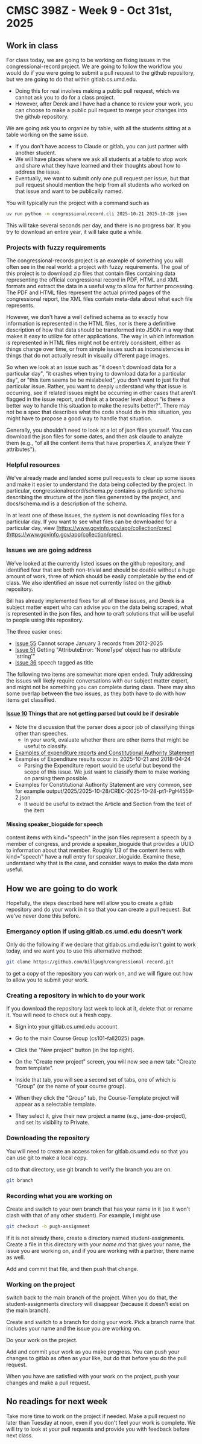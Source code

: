 # CMSC 398Z - Week 9 - Oct 31st, 2025

## Work in class

For class today, we are going to be working on fixing issues in the congressional-record project. We are going to follow the workflow you would do if you were going to submit a pull request to the github repository, but we are going to do that within gitlab.cs.umd.edu.

* Doing this for real involves making a public pull request, which we cannot ask you to do for a class project.
* However, after Derek and I have had a chance to review your work, you can choose to make a public pull request to merge your changes into the github repository.

We are going ask you to organize by table, with all the students sitting at a table working on the same issue.

* If you don't have access to Claude or gitlab, you can just partner with another student.
* We will have places where we ask all students at a table to stop work and share what they have learned and their thoughts about how to address the issue.
* Eventually, we want to submit only one pull request per issue, but that pull request should mention the help from all students who worked on that issue and want to be publically named.

You will typically run the project with a command such as 

```bash 
uv run python -m congressionalrecord.cli 2025-10-21 2025-10-28 json
```

This will take several seconds per day, and there is no progress bar. It you try to download an entire year, it will take quite a while. 

### Projects with fuzzy requirements

The congressional-records project is an example of something you will often see in the real world: a project with fuzzy requirements. The goal of this project is to download zip files that contain files containing data representing the official congressional record in PDF, HTML and XML formats and extract the data in a useful way to allow for further processing. The PDF and HTML files represent the actual printed pages of the congressional report, the XML files contain meta-data about what each file represents.

However, we don't have a well defined schema as to exactly how information is represented in the HTML files, nor is there a definitive description of how that data should be transformed into JSON in a way that makes it easy to utilize for other applications. The way in which information is represented in HTML files might not be entirely consistent, either as things change over time, or from simple issues such as inconsistencies in things that do not actually result in visually different page images.

So when we look at an issue such as "it doesn't download data for a particular day", "it crashes when trying to download data for a particular day", or "this item seems be be mislabeled", you don't want to just fix that particular issue. Rather, you want to deeply understand why that issue is occurring, see if related issues might be occurring in other cases that aren't flagged in the issue report, and think at a broader level about "is there a better way to handle this situation to make the results better?". There may not be a spec that describes what the code should do in this situation, you might have to propose a good way to handle that situation.

Generally, you shouldn't need to look at a lot of json files yourself. You can download the json files for some dates, and then ask claude to analyze them (e.g., "of all the content items that have properties _X_, analyze their _Y_ attributes").

### Helpful resources

We've already made and landed some pull requests to clear up some issues and make it easier to understand the data being collected by the project. In particular, congressionalrecord/schema.py contains a pydantic schema describing the structure of the json files generated by the project, and docs/schema.md is a description of the schema.

In at least one of these issues, the system is not downloading files for a particular day. If you want to see what files can be downloaded for a particular day, view [https://www.govinfo.gov/app/collection/crec](https://www.govinfo.gov/app/collection/crec).

### Issues we are going address

We've looked at the currently listed issues on the github repository, and identified four that are both non-trivial and should be doable without a huge amount of work, three of which should be easily completable by the end of class. We also identified an issue not currently listed on the github repository.

Bill has already implemented fixes for all of these issues, and Derek is a subject matter expert who can advise you on the data being scraped, what is represented in the json files, and how to craft solutions that will be useful to people using this repository.

The three easier ones:

* [Issue 55](https://github.com/unitedstates/congressional-record/issues/55) Cannot scrape January 3 records from 2012-2025
* [Issue 51](https://github.com/unitedstates/congressional-record/issues/51) Getting "AttributeError: 'NoneType' object has no attribute 'string'"
* [Issue 36](https://github.com/unitedstates/congressional-record/issues/36) speech tagged as title

The following two items are somewhat more open ended. Truly addressing the issues will likely require conversations with our subject matter expert, and might not be something you can complete during class. There may also some overlap between the two issues, as they both have to do with how items get classified.

#### [Issue 10](https://github.com/unitedstates/congressional-record/issues/10) Things that are not getting parsed but could be if desirable

* Note the discussion that the parser does a poor job of classifying things other than speeches.
  * In your work, evaluate whether there are other items that might be useful to classify.
* [Examples of expenditure reports and Constitutional Authority Statement](https://gist.github.com/dwillis/6914f71347dd0b87910cf370172125e1)
* Examples of Expenditure results occur in: 2025-10-21 and 2018-04-24
  * Parsing the Expenditure report would be useful but beyond the scope of this issue. We just want to classify them to make working on parsing them possible.
* Examples for Constitutional Authority Statement are very common, see for example output/2025/2025-10-28/CREC-2025-10-28-pt1-PgH4559-2.json
  * It would be useful to extract the Article and Section from the text of the item

#### Missing speaker_bioguide for speech

content items with kind="speech" in the json files represent a speech by a member of congress, and provide a speaker_bioguide that provides a UUID to information about that member.
Roughly 1/3 of the content items with kind="speech" have a null entry for speaker_bioguide. Examine these, understand why that is the case, and consider ways to make the data more useful.

## How we are going to do work

Hopefully, the steps described here will allow you to create a gitlab repository 
and do your work in it so that you can create a pull request. But we've never done this before.

### Emergancy option if using gitlab.cs.umd.edu doesn't work

Only do the following if we declare that gitlab.cs.umd.edu isn't goint to work today, and we want you to use this alternative method:

```bash
git clone https://github.com/billpugh/congressional-record.git
```

to get a copy of the repository you can work on, and we will figure out how to allow you to submit your work. 

### Creating a repository in which to do your work

If you download the repository last week to look at it, delete that or rename it. You will need to check out a fresh copy.

* Sign into your gitlab.cs.umd.edu account

* Go to the main Course Group (cs101-fall2025) page.

* Click the "New project" button (in the top right).

* On the "Create new project" screen, you will now see a new tab: "Create from template".

* Inside that tab, you will see a second set of tabs, one of which is "Group" (or the name of your course group).

* When they click the "Group" tab, the Course-Template project will appear as a selectable template.

* They select it, give their new project a name (e.g., jane-doe-project), and set its visibility to Private.

### Downloading the repository

You will need to create an access token for gitlab.cs.umd.edu so that you can use git to make a local copy.

cd to that directory, use git branch to verify the branch you are on.


```bash
git branch
``` 


### Recording what you are working on

Create and switch to your own branch that has your name in it (so it won't clash with that of any other student). For example, I might use

```bash
git checkout -b pugh-assignment
```
If it is not already there, create a directory named student-assignments.
Create a file in this directory with _your name_.md that gives your name, the issue you are working on, and if you are working with 
a partner, there name as well.

Add and commit that file, and then push that change.

### Working on the project

switch back to the main branch of the project. When you do that, the student-assignments directory will disappear (because it doesn't exist on the main branch).

Create and switch to a branch for doing your work. Pick a branch name that includes your name and the issue you are working on.

Do your work on the project.

Add and commit your work as you make progress. You can push your changes to gitlab as often as your like, but do that before you do the pull request. 

When you have are satisfied with your work on the project, push your changes and make a pull request.


## No readings for next week

Take more time to work on the project if needed. Make a pull request no later than Tuesday at noon, even if you don't feel your work is 
complete. We will try to look at your pull requests and provide you with feedback before next class.
